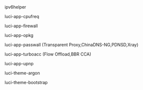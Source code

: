 ipv6helper

luci-app-cpufreq

luci-app-firewall

luci-app-opkg

luci-app-passwall (Transparent Proxy,ChinaDNS-NG,PDNSD,Xray)

luci-app-turboacc (Flow Offload,BBR CCA)

luci-app-upnp

luci-theme-argon

luci-theme-bootstrap

